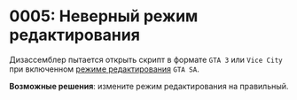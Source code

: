 # 0005: Неверный режим редактирования

Дизассемблер пытается открыть скрипт в формате `GTA 3` или `Vice City` при включенном [режиме редактирования](../../edit-modes/) `GTA SA`.

**Возможные решения**: измените режим редактирования на правильный.

